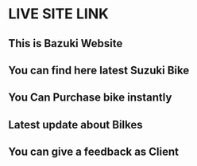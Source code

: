 # LIVE SITE LINK 

## This is Bazuki Website
## You can find here latest Suzuki Bike
## You Can Purchase bike instantly
## Latest update about Bilkes
## You can give a feedback as Client

